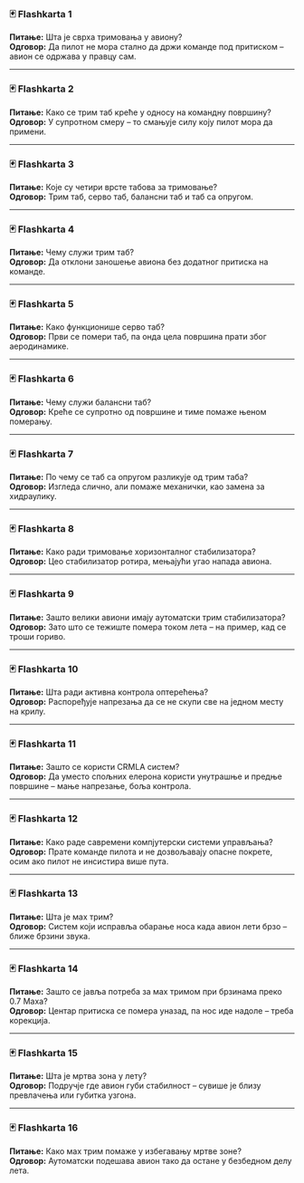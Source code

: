 ### 🃏 Flashkarta 1  
**Питање:** Шта је сврха тримовања у авиону?  
**Одговор:** Да пилот не мора стално да држи команде под притиском – авион се одржава у правцу сам.

---

### 🃏 Flashkarta 2  
**Питање:** Како се трим таб креће у односу на командну површину?  
**Одговор:** У супротном смеру – то смањује силу коју пилот мора да примени.

---

### 🃏 Flashkarta 3  
**Питање:** Које су четири врсте табова за тримовање?  
**Одговор:** Трим таб, серво таб, балансни таб и таб са опругом.

---

### 🃏 Flashkarta 4  
**Питање:** Чему служи трим таб?  
**Одговор:** Да отклони заношење авиона без додатног притиска на команде.

---

### 🃏 Flashkarta 5  
**Питање:** Како функционише серво таб?  
**Одговор:** Први се помери таб, па онда цела површина прати због аеродинамике.

---

### 🃏 Flashkarta 6  
**Питање:** Чему служи балансни таб?  
**Одговор:** Креће се супротно од површине и тиме помаже њеном померању.

---

### 🃏 Flashkarta 7  
**Питање:** По чему се таб са опругом разликује од трим таба?  
**Одговор:** Изгледа слично, али помаже механички, као замена за хидраулику.

---

### 🃏 Flashkarta 8  
**Питање:** Како ради тримовање хоризонталног стабилизатора?  
**Одговор:** Цео стабилизатор ротира, мењајући угао напада авиона.

---

### 🃏 Flashkarta 9  
**Питање:** Зашто велики авиони имају аутоматски трим стабилизатора?  
**Одговор:** Зато што се тежиште помера током лета – на пример, кад се троши гориво.

---

### 🃏 Flashkarta 10  
**Питање:** Шта ради активна контрола оптерећења?  
**Одговор:** Распоређује напрезања да се не скупи све на једном месту на крилу.

---

### 🃏 Flashkarta 11  
**Питање:** Зашто се користи CRMLA систем?  
**Одговор:** Да уместо спољних елерона користи унутрашње и предње површине – мање напрезање, боља контрола.

---

### 🃏 Flashkarta 12  
**Питање:** Како раде савремени компјутерски системи управљања?  
**Одговор:** Прате команде пилота и не дозвољавају опасне покрете, осим ако пилот не инсистира више пута.

---

### 🃏 Flashkarta 13  
**Питање:** Шта је мах трим?  
**Одговор:** Систем који исправља обарање носа када авион лети брзо – ближе брзини звука.

---

### 🃏 Flashkarta 14  
**Питање:** Зашто се јавља потреба за мах тримом при брзинама преко 0.7 Маха?  
**Одговор:** Центар притиска се помера уназад, па нос иде надоле – треба корекција.

---

### 🃏 Flashkarta 15  
**Питање:** Шта је мртва зона у лету?  
**Одговор:** Подручје где авион губи стабилност – сувише је близу превлачења или губитка узгона.

---

### 🃏 Flashkarta 16  
**Питање:** Како мах трим помаже у избегавању мртве зоне?  
**Одговор:** Аутоматски подешава авион тако да остане у безбедном делу лета.